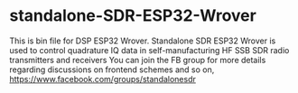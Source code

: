 # standalone-SDR-ESP32-Wrover
This is bin file for DSP ESP32 Wrover. Standalone SDR ESP32 Wrover is used to control quadrature IQ data in self-manufacturing HF SSB SDR radio transmitters and receivers
You can join the FB group for more details regarding discussions on frontend schemes and so on, https://www.facebook.com/groups/standalonesdr
